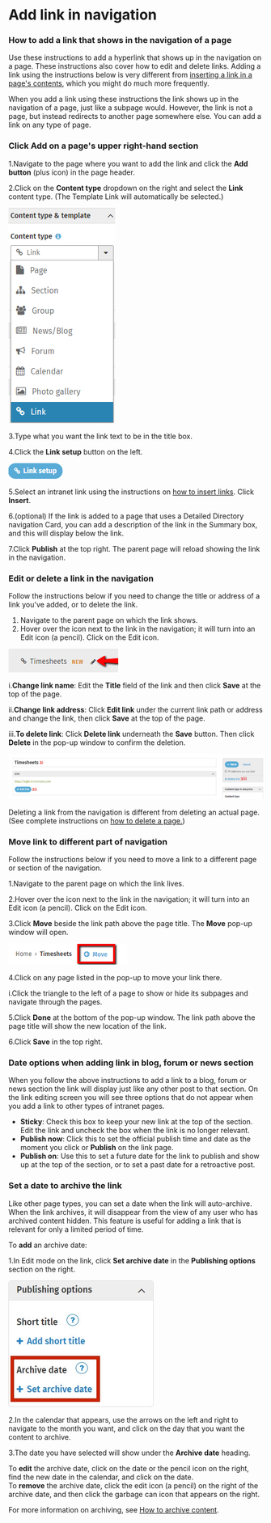 # Add link in navigation



### How to add a link that shows in the navigation of a page

Use these instructions to add a hyperlink that shows up in the navigation on a page. These instructions also cover how to edit and delete links. Adding a link using the instructions below is very different from [inserting a link in a page's contents](../edit-page-contents/insert-links/), which you might do much more frequently.  
  
When you add a link using these instructions the link shows up in the navigation of a page, just like a subpage would. However, the link is not a page, but instead redirects to another page somewhere else. You can add a link on any type of page.

### Click Add on a page's upper right-hand section

1.Navigate to the page where you want to add the link and click the **Add button** \(plus icon\) in the page header.

2.Click on the **Content type** dropdown on the right and select the **Link** content type. \(The Template Link will automatically be selected.\)

![](../../.gitbook/assets/1%20%288%29.png)



3.Type what you want the link text to be in the title box.

4.Click the **Link setup** button on the left.

![](../../.gitbook/assets/2%20%285%29.png)



5.Select an intranet link using the instructions on [how to insert links](https://community.thoughtfarmer.com/content/105733). Click **Insert**.

6.\(optional\) If the link is added to a page that uses a Detailed Directory navigation Card, you can add a description of the link in the Summary box, and this will display below the link. 

7.Click **Publish** at the top right. The parent page will reload showing the link in the navigation.

### Edit or delete a link in the navigation

Follow the instructions below if you need to change the title or address of a link you've added, or to delete the link.

1. Navigate to the parent page on which the link shows.
2. Hover over the icon next to the link in the navigation; it will turn into an Edit icon \(a pencil\). Click on the Edit icon. 

![](../../.gitbook/assets/3%20%285%29.png)



i.**Change link name**: Edit the **Title** field of the link and then click **Save** at the top of the page.

ii.**Change link address**: Click **Edit link** under the current link path or address and change the link, then click **Save** at the top of the page.

iii.**To delete link**: Click **Delete link** underneath the **Save** button. Then click **Delete** in the pop-up window to confirm the deletion.

![](../../.gitbook/assets/4%20%2811%29.png)



Deleting a link from the navigation is different from deleting an actual page. \(See complete instructions on [how to delete a page.](../formflow/managing-forms/archive-and-delete-forms.md)\)

### Move link to different part of navigation

Follow the instructions below if you need to move a link to a different page or section of the navigation.

1.Navigate to the parent page on which the link lives.

2.Hover over the icon next to the link in the navigation; it will turn into an Edit icon \(a pencil\). Click on the Edit icon.

3.Click **Move** beside the link path above the page title. The **Move** pop-up window will open.

![](../../.gitbook/assets/5%20%2813%29.png)



4.Click on any page listed in the pop-up to move your link there.

i.Click the triangle to the left of a page to show or hide its subpages and navigate through the pages.

5.Click **Done** at the bottom of the pop-up window. The link path above the page title will show the new location of the link.

6.Click **Save** in the top right.

### Date options when adding link in blog, forum or news section

When you follow the above instructions to add a link to a blog, forum or news section the link will display just like any other post to that section. On the link editing screen you will see three options that do not appear when you add a link to other types of intranet pages.

* **Sticky**: Check this box to keep your new link at the top of the section. Edit the link and uncheck the box when the link is no longer relevant.
* **Publish now**: Click this to set the official publish time and date as the moment you click or **Publish** on the link page.
* **Publish on**: Use this to set a future date for the link to publish and show up at the top of the section, or to set a past date for a retroactive post.

### Set a date to archive the link

Like other page types, you can set a date when the link will auto-archive. When the link archives, it will disappear from the view of any user who has archived content hidden. This feature is useful for adding a link that is relevant for only a limited period of time.  
  
To **add** an archive date:

1.In Edit mode on the link, click **Set archive date** in the **Publishing options** section on the right.

![](../../.gitbook/assets/6%20%286%29.jpg)



2.In the calendar that appears, use the arrows on the left and right to navigate to the month you want, and click on the day that you want the content to archive.

3.The date you have selected will show under the **Archive date** heading.

To **edit** the archive date, click on the date or the pencil icon on the right, find the new date in the calendar, and click on the date.  
To **remove** the archive date, click the edit icon \(a pencil\) on the right of the archive date, and then click the garbage can icon that appears on the right.  
  
For more information on archiving, see [How to archive content](../edit-page-contents/archive-and-delete-pages.md).

